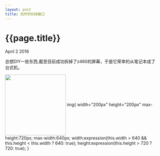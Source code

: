```yaml
---
layout: post
title: 玩坏的USB接口
---
```


{{page.title}}
=====================

<p class="meta">April 2 2016</p>

总想DIY一些东西,截至目前成功拆掉了z460的屏幕，于是它荣幸的从笔记本成了台式机。

<img src="{{site.url}}/images/z460_laptop_camera.jpg"  align="center"  height="200px" width=200px>
img{
width="200px" height="200px"
 max-height:720px; 
 max-width:640px; 
 width:expression(this.width > 640 && this.height < this.width ? 640: true); 
 height:expression(this.height > 720 ? 720: true);
 }
